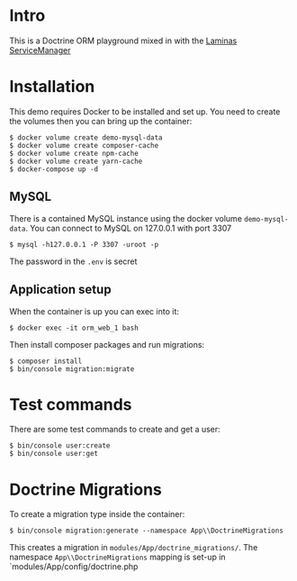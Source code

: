 # Intro
This is a Doctrine ORM playground mixed in with the [Laminas ServiceManager](https://docs.laminas.dev/laminas-servicemanager)

# Installation
This demo requires Docker to be installed and set up. You need to create the volumes then you can bring up the container:
```shell script
$ docker volume create demo-mysql-data
$ docker volume create composer-cache
$ docker volume create npm-cache
$ docker volume create yarn-cache
$ docker-compose up -d
```

## MySQL
There is a contained MySQL instance using the docker volume `demo-mysql-data`.
You can connect to MySQL on 127.0.0.1 with port 3307
```shell script
$ mysql -h127.0.0.1 -P 3307 -uroot -p
```
The password in the `.env` is secret

## Application setup
When the container is up you can exec into it:
```shell script
$ docker exec -it orm_web_1 bash
```

Then install composer packages and run migrations:
```shell script
$ composer install
$ bin/console migration:migrate
```

# Test commands
There are some test commands to create and get a user:
```shell script
$ bin/console user:create
$ bin/console user:get
```

# Doctrine Migrations
To create a migration type inside the container:
```shell script
$ bin/console migration:generate --namespace App\\DoctrineMigrations
```

This creates a migration in `modules/App/doctrine_migrations/`.
The namespace `App\\DoctrineMigrations` mapping is set-up in `modules/App/config/doctrine.php 
